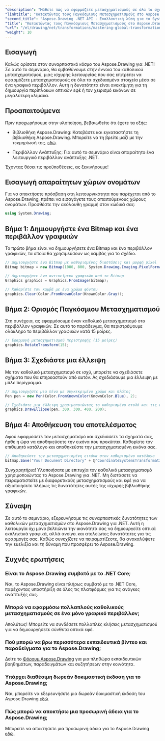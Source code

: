 ```yaml
---
"description": "Μάθετε πώς να εφαρμόζετε μετασχηματισμούς σε όλα τα σχεδιασμένα στοιχεία μέσα σε ένα γραφικό περιβάλλον, επιτρέποντάς σας να δημιουργείτε συναρπαστικά οπτικά εφέ και να χειρίζεστε αποτελεσματικά εικόνες."
"linktitle": "Κατακτώντας τους Παγκόσμιους Μετασχηματισμούς στο Aspose.Drawing"
"second_title": "Aspose.Drawing .NET API - Εναλλακτική λύση για το System.Drawing.Common"
"title": "Κατακτώντας τους Παγκόσμιους Μετασχηματισμούς στο Aspose.Drawing για .NET"
"url": "/el/drawing/net/transformations/mastering-global-transformations/"
"weight": 10
---
```


## Εισαγωγή

Καλώς ορίσατε στον συναρπαστικό κόσμο του Aspose.Drawing για .NET! Σε αυτό το σεμινάριο, θα εμβαθύνουμε στην έννοια του καθολικού μετασχηματισμού, μιας ισχυρής λειτουργίας που σας επιτρέπει να εφαρμόζετε μετασχηματισμούς σε όλα τα σχεδιασμένα στοιχεία μέσα σε ένα γραφικό περιβάλλον. Αυτή η δυνατότητα είναι ανεκτίμητη για τη δημιουργία περίπλοκων οπτικών εφέ ή τον χειρισμό εικόνων σε μεγαλύτερη κλίμακα.

## Προαπαιτούμενα

Πριν προχωρήσουμε στην υλοποίηση, βεβαιωθείτε ότι έχετε τα εξής:

- Βιβλιοθήκη Aspose.Drawing: Κατεβάστε και εγκαταστήστε τη βιβλιοθήκη Aspose.Drawing. Μπορείτε να τη βρείτε μαζί με την τεκμηρίωσή της. [εδώ](https://reference.aspose.com/drawing/net/).
  
- Περιβάλλον Ανάπτυξης: Για αυτό το σεμινάριο είναι απαραίτητο ένα λειτουργικό περιβάλλον ανάπτυξης .NET.

Έχοντας θέσει τις προϋποθέσεις, ας ξεκινήσουμε!

## Εισαγωγή απαραίτητων χώρων ονομάτων

Για να αποκτήσετε πρόσβαση στη λειτουργικότητα που παρέχεται από το Aspose.Drawing, πρέπει να εισαγάγετε τους απαιτούμενους χώρους ονομάτων. Προσθέστε την ακόλουθη γραμμή στον κώδικά σας:

```csharp
using System.Drawing;
```

## Βήμα 1: Δημιουργήστε ένα Bitmap και ένα περιβάλλον γραφικών

Το πρώτο βήμα είναι να δημιουργήσετε ένα Bitmap και ένα περιβάλλον γραφικών, τα οποία θα χρησιμεύσουν ως καμβάς για το σχέδιο.

```csharp
// Δημιουργήστε ένα Bitmap με καθορισμένες διαστάσεις και μορφή pixel
Bitmap bitmap = new Bitmap(1000, 800, System.Drawing.Imaging.PixelFormat.Format32bppPArgb);

// Δημιουργήστε ένα αντικείμενο γραφικών από το Bitmap
Graphics graphics = Graphics.FromImage(bitmap);

// Καθαρίστε τον καμβά με ένα χρώμα φόντου
graphics.Clear(Color.FromKnownColor(KnownColor.Gray));
```

## Βήμα 2: Ορισμός Παγκόσμιου Μετασχηματισμού

Στη συνέχεια, ας εφαρμόσουμε έναν καθολικό μετασχηματισμό στο περιβάλλον γραφικών. Σε αυτό το παράδειγμα, θα περιστρέψουμε ολόκληρο το περιβάλλον γραφικών κατά 15 μοίρες.

```csharp
// Εφαρμογή μετασχηματισμού περιστροφής (15 μοίρες)
graphics.RotateTransform(15);
```

## Βήμα 3: Σχεδιάστε μια έλλειψη

Με τον καθολικό μετασχηματισμό σε ισχύ, μπορείτε να σχεδιάσετε σχήματα που θα επηρεαστούν από αυτόν. Ας σχεδιάσουμε μια έλλειψη με μπλε περίγραμμα.

```csharp
// Δημιουργήστε μια πένα με συγκεκριμένο χρώμα και πλάτος
Pen pen = new Pen(Color.FromKnownColor(KnownColor.Blue), 2);

// Σχεδιάστε μια έλλειψη χρησιμοποιώντας το καθορισμένο στυλό και τις συντεταγμένες
graphics.DrawEllipse(pen, 300, 300, 400, 200);
```

## Βήμα 4: Αποθήκευση του αποτελέσματος

Αφού εφαρμόσετε τον μετασχηματισμό και σχεδιάσετε τα σχήματά σας, ήρθε η ώρα να αποθηκεύσετε την εικόνα που προκύπτει. Καθορίστε τον επιθυμητό κατάλογο και αποθηκεύστε την μετασχηματισμένη εικόνα σας.

```csharp
// Αποθηκεύστε την μετασχηματισμένη εικόνα στον καθορισμένο κατάλογο
bitmap.Save("Your Document Directory" + @"CoordinateSystemsTransformations\GlobalTransformation_out.png");
```

Συγχαρητήρια! Υλοποιήσατε με επιτυχία τον καθολικό μετασχηματισμό χρησιμοποιώντας το Aspose.Drawing για .NET. Μη διστάσετε να πειραματιστείτε με διαφορετικούς μετασχηματισμούς και εφέ για να αξιοποιήσετε πλήρως τις δυνατότητες αυτής της ισχυρής βιβλιοθήκης γραφικών.

## Σύναψη

Σε αυτό το σεμινάριο, εξερευνήσαμε τις συναρπαστικές δυνατότητες των καθολικών μετασχηματισμών στο Aspose.Drawing για .NET. Αυτή η λειτουργία όχι μόνο βελτιώνει την ικανότητά σας να δημιουργείτε οπτικά εκπληκτικά γραφικά, αλλά ανοίγει και ατελείωτες δυνατότητες για τις εφαρμογές σας. Καθώς συνεχίζετε να πειραματίζεστε, θα ανακαλύψετε την ευελιξία και τη δύναμη που προσφέρει το Aspose.Drawing.

## Συχνές ερωτήσεις

### Είναι το Aspose.Drawing συμβατό με το .NET Core;

Ναι, το Aspose.Drawing είναι πλήρως συμβατό με το .NET Core, παρέχοντας υποστήριξη σε όλες τις πλατφόρμες για τις ανάγκες ανάπτυξής σας.

### Μπορώ να εφαρμόσω πολλαπλούς καθολικούς μετασχηματισμούς σε ένα μόνο γραφικό περιβάλλον;

Απολύτως! Μπορείτε να συνδέσετε πολλαπλές κλήσεις μετασχηματισμού για να δημιουργήσετε σύνθετα οπτικά εφέ.

### Πού μπορώ να βρω περισσότερα εκπαιδευτικά βίντεο και παραδείγματα για το Aspose.Drawing;

Δείτε το [Φόρουμ Aspose.Drawing](https://forum.aspose.com/c/diagram/17) για μια πληθώρα εκπαιδευτικών βοηθημάτων, παραδειγμάτων και συζητήσεων στην κοινότητα.

### Υπάρχει διαθέσιμη δωρεάν δοκιμαστική έκδοση για το Aspose.Drawing;

Ναι, μπορείτε να εξερευνήσετε μια δωρεάν δοκιμαστική έκδοση του Aspose.Drawing [εδώ](https://releases.aspose.com/).

### Πώς μπορώ να αποκτήσω μια προσωρινή άδεια για το Aspose.Drawing;

Μπορείτε να αποκτήσετε μια προσωρινή άδεια για το Aspose.Drawing [εδώ](https://purchase.conholdate.com/temporary-license/).